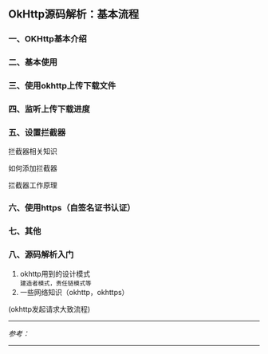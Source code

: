 ## OkHttp源码解析：基本流程

### 一、OKHttp基本介绍

### 二、基本使用

### 三、使用okhttp上传下载文件

### 四、监听上传下载进度

### 五、设置拦截器

拦截器相关知识

如何添加拦截器

拦截器工作原理

### 六、使用https（自签名证书认证）

### 七、其他

### 八、源码解析入门

1. okhttp用到的设计模式  
`建造者模式，责任链模式等`
2. 一些网络知识（okhttp，okhttps）

(okhttp发起请求大致流程)

---
*参考：*

---